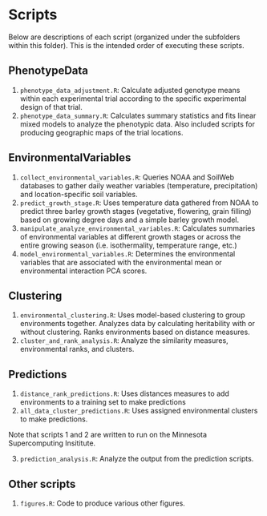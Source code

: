 
<!-- README.md is generated from README.Rmd. Please edit that file -->

# Scripts

Below are descriptions of each script (organized under the subfolders
within this folder). This is the intended order of executing these
scripts.

## PhenotypeData

1.  `phenotype_data_adjustment.R`: Calculate adjusted genotype means
    within each experimental trial according to the specific
    experimental design of that trial.
2.  `phenotype_data_summary.R`: Calculates summary statistics and fits
    linear mixed models to analyze the phenotypic data. Also included
    scripts for producing geographic maps of the trial locations.

## EnvironmentalVariables

1.  `collect_environmental_variables.R`: Queries NOAA and SoilWeb
    databases to gather daily weather variables (temperature,
    precipitation) and location-specific soil variables.
2.  `predict_growth_stage.R`: Uses temperature data gathered from NOAA
    to predict three barley growth stages (vegetative, flowering, grain
    filling) based on growing degree days and a simple barley growth
    model.
3.  `manipulate_analyze_environmental_variables.R`: Calculates summaries
    of environmental variables at different growth stages or across the
    entire growing season (i.e. isothermality, temperature range, etc.)
4.  `model_environmental_variables.R`: Determines the environmental
    variables that are associated with the environmental mean or
    environmental interaction PCA scores.

## Clustering

1.  `environmental_clustering.R`: Uses model-based clustering to group
    environments together. Analyzes data by calculating heritability
    with or without clustering. Ranks environments based on distance
    measures.
2.  `cluster_and_rank_analysis.R`: Analyze the similarity measures,
    environmental ranks, and clusters.

## Predictions

1.  `distance_rank_predictions.R`: Uses distances measures to add
    environments to a training set to make predictions
2.  `all_data_cluster_predictions.R`: Uses assigned environmental
    clusters to make predictions.

Note that scripts 1 and 2 are written to run on the Minnesota
Supercomputing Insititute.

3.  `prediction_analysis.R`: Analyze the output from the prediction
    scripts.

## Other scripts

1.  `figures.R`: Code to produce various other figures.
